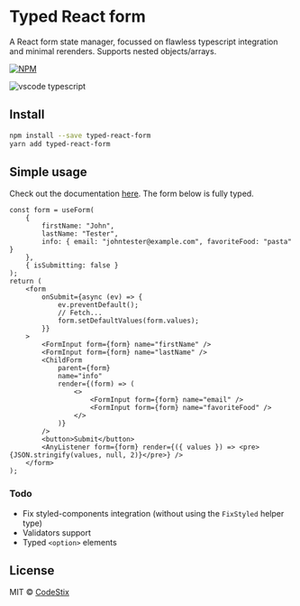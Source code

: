 # Typed React form

A React form state manager, focussed on flawless typescript integration and minimal rerenders. Supports nested objects/arrays.

[![NPM](https://img.shields.io/npm/v/typed-react-form.svg)](https://www.npmjs.com/package/typed-react-form)

![vscode typescript](https://github.com/CodeStix/typed-react-form/raw/master/example/public/thumb.png)

## Install

```bash
npm install --save typed-react-form
yarn add typed-react-form
```

## Simple usage

Check out the documentation [here](https://github.com/). The form below is fully typed.

```tsx
const form = useForm(
    {
        firstName: "John",
        lastName: "Tester",
        info: { email: "johntester@example.com", favoriteFood: "pasta" }
    },
    { isSubmitting: false }
);
return (
    <form
        onSubmit={async (ev) => {
            ev.preventDefault();
            // Fetch...
            form.setDefaultValues(form.values);
        }}
    >
        <FormInput form={form} name="firstName" />
        <FormInput form={form} name="lastName" />
        <ChildForm
            parent={form}
            name="info"
            render={(form) => (
                <>
                    <FormInput form={form} name="email" />
                    <FormInput form={form} name="favoriteFood" />
                </>
            )}
        />
        <button>Submit</button>
        <AnyListener form={form} render={({ values }) => <pre>{JSON.stringify(values, null, 2)}</pre>} />
    </form>
);
```

### Todo

- Fix styled-components integration (without using the `FixStyled` helper type)
- Validators support
- Typed `<option>` elements

## License

MIT © [CodeStix](https://github.com/CodeStix)

